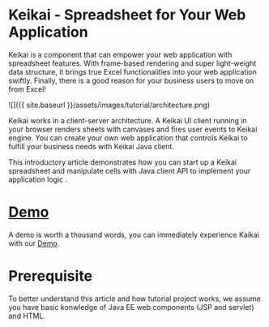 
# Keikai - Spreadsheet for Your Web Application
Keikai is a component that can empower your web application with spreadsheet features. With frame-based rendering and super light-weight data structure, it brings true Excel functionalities into your web application swiftly. Finally, there is a good reason for your business users to move on from Excel!

![]({{ site.baseurl }}/assets/images/tutorial/architecture.png)

Keikai works in a client-server architecture. A Keikai UI client running in your browser renders sheets with canvases and fires user events to Keikai engine. You can create your own web application that controls Keikai to fulfill your business needs with Keikai Java client.

This introductory article demonstrates how you can start up a Keikai spreadsheet and manipulate cells with Java client API to implement your application logic .


# [Demo](http://keikai.io/demo/)
A demo is worth a thousand words, you can immediately experience Kaikai with our [Demo](http://keikai.io/demo/).


# Prerequisite
To better understand this article and how tutorial project works, we assume you have basic konwledge of Java EE web components (JSP and servlet) and HTML.
